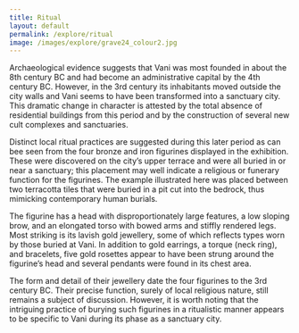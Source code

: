 ```yaml
---
title: Ritual
layout: default
permalink: /explore/ritual
image: /images/explore/grave24_colour2.jpg
---
```


Archaeological evidence suggests that Vani was most founded in about the 8th century BC and had become an administrative capital by the 4th century BC. However, in the 3rd century its inhabitants moved outside the city walls and Vani seems to have been transformed into a sanctuary city. This dramatic change in character is attested by the total absence of residential buildings from this period and by the construction of several new cult complexes and sanctuaries.

Distinct local ritual practices are suggested during this later period as can bee seen from the four bronze and iron figurines displayed in the exhibition. These were discovered on the city’s upper terrace and were all buried in or near a sanctuary; this placement may well indicate a religious or funerary function for the figurines. The example illustrated here was placed between two terracotta tiles that were buried in a pit cut into the bedrock, thus mimicking contemporary human burials.

The figurine has a head with disproportionately large features, a low sloping brow, and an elongated torso with bowed arms and stiffly rendered legs. Most striking is its lavish gold jewellery, some of which reflects types worn by those buried at Vani. In addition to gold earrings, a torque (neck ring), and bracelets, five gold rosettes appear to have been strung around the figurine’s head and several pendants were found in its chest area.

The form and detail of their jewellery date the four figurines to the 3rd century BC. Their precise function, surely of local religious nature, still remains a subject of discussion. However, it is worth noting that the intriguing practice of burying such figurines in a ritualistic manner appears to be specific to Vani during its phase as a sanctuary city.
